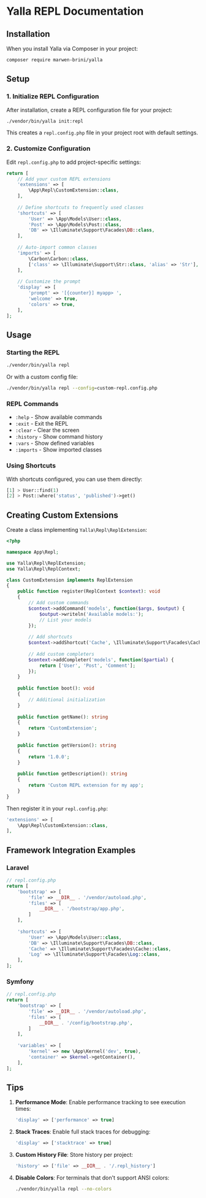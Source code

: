 # Yalla REPL Documentation

## Installation

When you install Yalla via Composer in your project:

```bash
composer require marwen-brini/yalla
```

## Setup

### 1. Initialize REPL Configuration

After installation, create a REPL configuration file for your project:

```bash
./vendor/bin/yalla init:repl
```

This creates a `repl.config.php` file in your project root with default settings.

### 2. Customize Configuration

Edit `repl.config.php` to add project-specific settings:

```php
return [
    // Add your custom REPL extensions
    'extensions' => [
        \App\Repl\CustomExtension::class,
    ],
    
    // Define shortcuts to frequently used classes
    'shortcuts' => [
        'User' => \App\Models\User::class,
        'Post' => \App\Models\Post::class,
        'DB' => \Illuminate\Support\Facades\DB::class,
    ],
    
    // Auto-import common classes
    'imports' => [
        \Carbon\Carbon::class,
        ['class' => \Illuminate\Support\Str::class, 'alias' => 'Str'],
    ],
    
    // Customize the prompt
    'display' => [
        'prompt' => '[{counter}] myapp> ',
        'welcome' => true,
        'colors' => true,
    ],
];
```

## Usage

### Starting the REPL

```bash
./vendor/bin/yalla repl
```

Or with a custom config file:

```bash
./vendor/bin/yalla repl --config=custom-repl.config.php
```

### REPL Commands

- `:help` - Show available commands
- `:exit` - Exit the REPL
- `:clear` - Clear the screen
- `:history` - Show command history
- `:vars` - Show defined variables
- `:imports` - Show imported classes

### Using Shortcuts

With shortcuts configured, you can use them directly:

```php
[1] > User::find(1)
[2] > Post::where('status', 'published')->get()
```

## Creating Custom Extensions

Create a class implementing `Yalla\Repl\ReplExtension`:

```php
<?php

namespace App\Repl;

use Yalla\Repl\ReplExtension;
use Yalla\Repl\ReplContext;

class CustomExtension implements ReplExtension
{
    public function register(ReplContext $context): void
    {
        // Add custom commands
        $context->addCommand('models', function($args, $output) {
            $output->writeln('Available models:');
            // List your models
        });
        
        // Add shortcuts
        $context->addShortcut('Cache', \Illuminate\Support\Facades\Cache::class);
        
        // Add custom completers
        $context->addCompleter('models', function($partial) {
            return ['User', 'Post', 'Comment'];
        });
    }
    
    public function boot(): void
    {
        // Additional initialization
    }
    
    public function getName(): string
    {
        return 'CustomExtension';
    }
    
    public function getVersion(): string
    {
        return '1.0.0';
    }
    
    public function getDescription(): string
    {
        return 'Custom REPL extension for my app';
    }
}
```

Then register it in your `repl.config.php`:

```php
'extensions' => [
    \App\Repl\CustomExtension::class,
],
```

## Framework Integration Examples

### Laravel

```php
// repl.config.php
return [
    'bootstrap' => [
        'file' => __DIR__ . '/vendor/autoload.php',
        'files' => [
            __DIR__ . '/bootstrap/app.php',
        ]
    ],
    
    'shortcuts' => [
        'User' => \App\Models\User::class,
        'DB' => \Illuminate\Support\Facades\DB::class,
        'Cache' => \Illuminate\Support\Facades\Cache::class,
        'Log' => \Illuminate\Support\Facades\Log::class,
    ],
];
```

### Symfony

```php
// repl.config.php
return [
    'bootstrap' => [
        'file' => __DIR__ . '/vendor/autoload.php',
        'files' => [
            __DIR__ . '/config/bootstrap.php',
        ]
    ],
    
    'variables' => [
        'kernel' => new \App\Kernel('dev', true),
        'container' => $kernel->getContainer(),
    ],
];
```

## Tips

1. **Performance Mode**: Enable performance tracking to see execution times:
   ```php
   'display' => ['performance' => true]
   ```

2. **Stack Traces**: Enable full stack traces for debugging:
   ```php
   'display' => ['stacktrace' => true]
   ```

3. **Custom History File**: Store history per project:
   ```php
   'history' => ['file' => __DIR__ . '/.repl_history']
   ```

4. **Disable Colors**: For terminals that don't support ANSI colors:
   ```bash
   ./vendor/bin/yalla repl --no-colors
   ```
